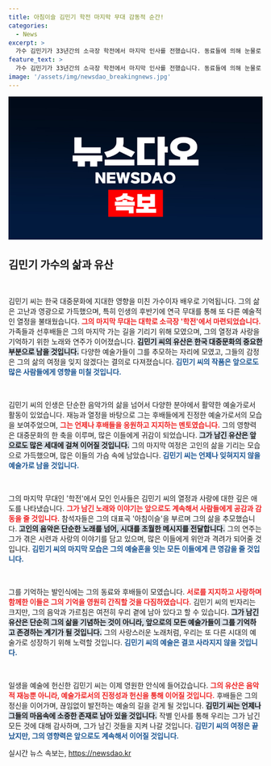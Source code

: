 ```yaml
---
title: 아침이슬 김민기 학전 마지막 무대 감동적 순간!
categories:
  - News
excerpt: >
  가수 김민기가 33년간의 소극장 학전에서 마지막 인사를 전했습니다. 동료들에 의해 눈물로 추모되며, 아침이슬로 그의 예술적 여정을 기렸습니다. 문화를 사랑했던 고인의 인생 2막에 깊은 그리움이 느껴집니다.
feature_text: >
  가수 김민기가 33년간의 소극장 학전에서 마지막 인사를 전했습니다. 동료들에 의해 눈물로 추모되며, 아침이슬로 그의 예술적 여정을 기렸습니다. 문화를 사랑했던 고인의 인생 2막에 깊은 그리움이 느껴집니다.
image: '/assets/img/newsdao_breakingnews.jpg'
---
```


<p><img src="/assets/img/newsdao_breakingnews.jpg" alt="cryptoinkorea 속보" /></p>

<h2 data-ke-size="size26">김민기 가수의 삶과 유산</h2>

<p data-ke-size="size16">&nbsp;</p>

<p>김민기 씨는 한국 대중문화에 지대한 영향을 미친 가수이자 배우로 기억됩니다. 그의 삶은 고난과 영광으로 가득했으며, 특히 인생의 후반기에 연극 무대를 통해 또 다른 예술적인 열정을 불태웠습니다. <b><span style="color: #ee2323;">그의 마지막 무대는 대학로 소극장 '학전'에서 마련되었습니다.</span></b> 가족들과 선후배들은 그의 마지막 가는 길을 기리기 위해 모였으며, 그의 열정과 사랑을 기억하기 위한 노래와 연주가 이어졌습니다. <b><span style="background-color: #21538527;">김민기 씨의 유산은 한국 대중문화의 중요한 부분으로 남을 것입니다.</span></b> 다양한 예술가들이 그를 추모하는 자리에 모였고, 그들의 감정은 그의 삶의 여정을 잊지 않겠다는 결의로 다져졌습니다. <b><span style="color: #1a5490;">김민기 씨의 작품은 앞으로도 많은 사람들에게 영향을 미칠 것입니다.</span></b></p>

<p data-ke-size="size16">&nbsp;</p>

<p>김민기 씨의 인생은 단순한 음악가의 삶을 넘어서 다양한 분야에서 활약한 예술가로서 활동이 있었습니다. 재능과 열정을 바탕으로 그는 후배들에게 진정한 예술가로서의 모습을 보여주었으며, <b><span style="color: #ee2323;">그는 언제나 후배들을 응원하고 지지하는 멘토였습니다.</span></b> 그의 영향력은 대중문화의 한 축을 이루며, 많은 이들에게 귀감이 되었습니다. <b><span style="background-color: #21538527;">그가 남긴 유산은 앞으로도 많은 세대에 걸쳐 이어질 것입니다.</span></b> 그의 마지막 여정은 고인의 삶을 기리는 모습으로 가득했으며, 많은 이들의 가슴 속에 남았습니다. <b><span style="color: #1a5490;">김민기 씨는 언제나 잊혀지지 않을 예술가로 남을 것입니다.</span></b></p>

<p data-ke-size="size16">&nbsp;</p>

<p>그의 마지막 무대인 '학전'에서 모인 인사들은 김민기 씨의 열정과 사랑에 대한 깊은 애도를 나타냈습니다. <b><span style="color: #ee2323;">그가 남긴 노래와 이야기는 앞으로도 계속해서 사람들에게 공감과 감동을 줄 것입니다.</span></b> 참석자들은 그의 대표곡 '아침이슬'을 부르며 그의 삶을 추모했습니다. <b><span style="background-color: #21538527;">고인의 음악은 단순한 노래를 넘어, 시대를 초월한 메시지를 전달합니다.</span></b> 그의 연주는 그가 겪은 시련과 사랑의 이야기를 담고 있으며, 많은 이들에게 위안과 격려가 되어줄 것입니다. <b><span style="color: #1a5490;">김민기 씨의 마지막 모습은 그의 예술혼을 잇는 모든 이들에게 큰 영감을 줄 것입니다.</span></b></p>

<p data-ke-size="size16">&nbsp;</p>

<p>그를 기억하는 발인식에는 그의 동료와 후배들이 모였습니다. <b><span style="color: #ee2323;">서로를 지지하고 사랑하며 함께한 이들은 그의 기억을 영원히 간직할 것을 다짐하였습니다.</span></b> 김민기 씨의 빈자리는 크지만, 그의 음악과 가르침은 여전히 우리 곁에 남아 있다고 할 수 있습니다. <b><span style="background-color: #21538527;">그가 남긴 유산은 단순히 그의 삶을 기념하는 것이 아니라, 앞으로의 모든 예술가들이 그를 기억하고 존경하는 계기가 될 것입니다.</span></b> 그의 사랑스러운 노래처럼, 우리는 또 다른 시대의 예술가로 성장하기 위해 노력할 것입니다. <b><span style="color: #1a5490;">김민기 씨의 예술은 결코 사라지지 않을 것입니다.</span></b></p>

<p data-ke-size="size16">&nbsp;</p>

<p>일생을 예술에 헌신한 김민기 씨는 이제 영원한 안식에 들어갔습니다. <b><span style="color: #ee2323;">그의 유산은 음악적 재능뿐 아니라, 예술가로서의 진정성과 헌신을 통해 이어질 것입니다.</span></b> 후배들은 그의 정신을 이어가며, 끊임없이 발전하는 예술의 길을 걷게 될 것입니다. <b><span style="background-color: #21538527;">김민기 씨는 언제나 그들의 마음속에 소중한 존재로 남아 있을 것입니다.</span></b> 작별 인사를 통해 우리는 그가 남긴 모든 것에 대해 감사하며, 그가 남긴 것들을 지켜 나갈 것입니다. <b><span style="color: #1a5490;">김민기 씨의 여정은 끝났지만, 그의 영향력은 앞으로도 계속해서 이어질 것입니다.</span></b></p>
실시간 뉴스 속보는, <a href="https://newsdao.kr" rel="dofollow">https://newsdao.kr</a>


